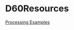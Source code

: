 # D60Resources

 

<a href="https://github.com/PixelPalsPCC/processing-examples" targat="_blank">Processing Examples</a>








